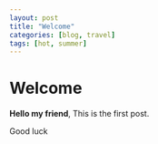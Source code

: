```yaml
---
layout: post
title: "Welcome"
categories: [blog, travel]
tags: [hot, summer]
---
```


# Welcome

**Hello my friend**, This is the first post. 

Good luck
